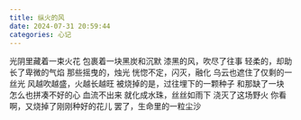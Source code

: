 ```yaml
---
title: 纵火的风
date: 2024-07-31 20:59:44
categories: 心记
---
```


光阴里藏着一束火花
包裹着一块黑炭和沉默
漆黑的风，吹尽了往事
轻柔的，却助长了卑微的气焰
那些摇曳的，烛光
恍惚不定，闪灭，融化
乌云也遮住了仅剩的一丝光
风越吹越盛，火越长越旺
被烧掉的是，过往埋下的一颗种子
和那缺了一块
怎么也拼凑不好的心
血流不出来
就化成水珠，丝丝如雨下
浇灭了这场野火
你看啊，又烧掉了刚刚种好的花儿
罢了，生命里的一粒尘沙

